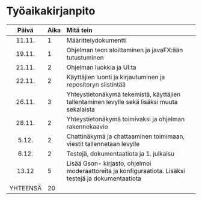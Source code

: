 # Työaikakirjanpito

|  Päivä   | Aika | Mitä tein                                                                                             |
|:--------:|:-----|:------------------------------------------------------------------------------------------------------|
|  11.11.  | 1    | Määrittelydokumentti                                                                                  |
|  19.11.  | 1    | Ohjelman teon aloittaminen ja javaFX:ään tutustuminen                                                 |
|  21.11.  | 2    | Ohjelman luokkia ja UI:ta                                                                             |
|  22.11.  | 2    | Käyttäjien luonti ja kirjautuminen ja repositoryn siistintää                                          |
|  26.11.  | 3    | Yhteystietonäkymä tekemistä, käyttäjien tallentaminen levylle sekä lisäksi muuta sekalaista           |
|  28.11.  | 2    | Yhteystietonäkymä toimivaksi ja ohjelman rakennekaavio                                                |
|  5.12.   | 2    | Chattinäkymä ja chattaaminen toimimaan, viestit tallennetaan levylle                                  |
|  6.12.   | 2    | Testejä, dokumentaatiota ja 1. julkaisu                                                               |
|  13.12   | 5    | Lisää Gson- kirjasto, ohjelmoi moderaattoreita ja konfiguraatiota. Lisäksi testejä ja dokumentaatiota |
| YHTEENSÄ | 20   |                                                                                                       |
